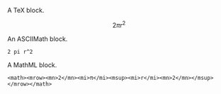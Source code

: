 A TeX block.

$$
2 \pi r^2
$$

An ASCIIMath block.

```asciimath
2 pi r^2
```

A MathML block.

```mathml
<math><mrow><mn>2</mn><mi>π</mi><msup><mi>r</mi><mn>2</mn></msup></mrow></math>
```